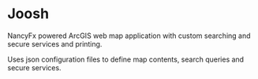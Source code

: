 Joosh
=====

NancyFx powered ArcGIS web map application with custom searching and secure services and printing.

Uses json configuration files to define map contents, search queries and secure services.
